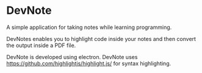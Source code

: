 # DevNote
A simple application for taking notes while learning programming.

DevNotes enables you to highlight code inside your notes and then convert the output inside a PDF file.

DevNote is developed using electron.
DevNote uses https://github.com/highlightjs/highlight.js/ for syntax highlighting.
